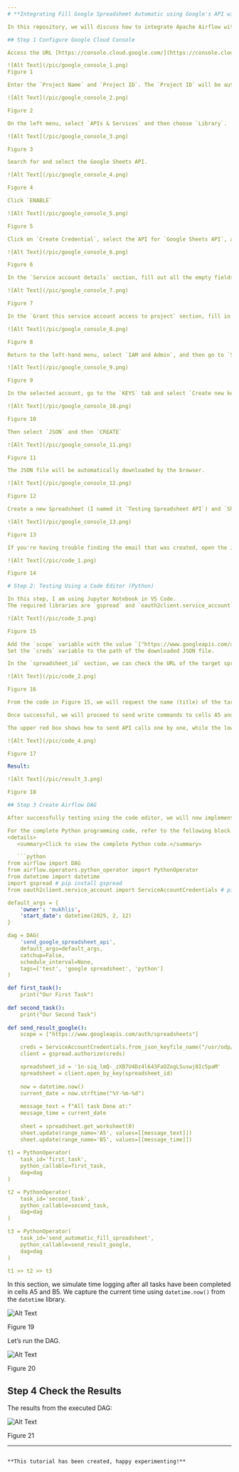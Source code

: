 ```yaml
---
# **Integrating Fill Google Spreadsheet Automatic using Google's API with Airflow**

In this repository, we will discuss how to integrate Apache Airflow with Google Spreadsheet. Here, we will find an example of a DAG (Directed Acyclic Graph) script that can be used to perform **write** commands directly to a Google Spreadsheet worksheet.

## Step 1 Configure Google Cloud Console

Access the URL [https://console.cloud.google.com/](https://console.cloud.google.com/) and log in with your Gmail account. Then, select `Select Project`.

![Alt Text](/pic/google_console_1.png)
Figure 1

Enter the `Project Name` and `Project ID`. The `Project ID` will be automatically filled by the system.

![Alt Text](/pic/google_console_2.png)

Figure 2

On the left menu, select `APIs & Services` and then choose `Library`.

![Alt Text](/pic/google_console_3.png)

Figure 3

Search for and select the Google Sheets API.

![Alt Text](/pic/google_console_4.png)

Figure 4

Click `ENABLE`

![Alt Text](/pic/google_console_5.png)

Figure 5

Click on `Create Credential`, select the API for `Google Sheets API`, and choose the type `Application data`.

![Alt Text](/pic/google_console_6.png)

Figure 6

In the `Service account details` section, fill out all the empty fields and then click `CREATE AND CONTINUE`.

![Alt Text](/pic/google_console_7.png)

Figure 7

In the `Grant this service account access to project` section, fill in the `Role` field with **Owner** and then click `CONTINUE`.

![Alt Text](/pic/google_console_8.png)

Figure 8

Return to the left-hand menu, select `IAM and Admin`, and then go to `Service Accounts`. In the email section, select the account that we just created.

![Alt Text](/pic/google_console_9.png)

Figure 9

In the selected account, go to the `KEYS` tab and select `Create new key`.

![Alt Text](/pic/google_console_10.png)

Figure 10

Then select `JSON` and then `CREATE`

![Alt Text](/pic/google_console_11.png)

Figure 11

The JSON file will be automatically downloaded by the browser.

![Alt Text](/pic/google_console_12.png)

Figure 12

Create a new Spreadsheet (I named it `Testing Spreadsheet API`) and `Share` the document by entering the email you just created in the Google Cloud Console, granting it the **Editor** role.

![Alt Text](/pic/google_console_13.png)

Figure 13

If you're having trouble finding the email that was created, open the JSON file that was downloaded earlier and check under the **client_email** section.

![Alt Text](/pic/code_1.png)

Figure 14

# Step 2: Testing Using a Code Editor (Python)

In this step, I am using Jupyter Notebook in VS Code. 
The required libraries are `gspread` and `oauth2client.service_account`.

![Alt Text](/pic/code_3.png)

Figure 15

Add the `scope` variable with the value `["https://www.googleapis.com/auth/spreadsheets"]`. 
Set the `creds` variable to the path of the downloaded JSON file.

In the `spreadsheet_id` section, we can check the URL of the target spreadsheet document as shown in Figure 16.

![Alt Text](/pic/code_2.png)

Figure 16

From the code in Figure 15, we will request the name (title) of the target Spreadsheet and its sheet name.

Once successful, we will proceed to send write commands to cells A5 and A6 using two methods. The first method involves sending individual API calls one by one, while the second method uses Batch API calls. This API we created is limited by Google to 30 write operations per day, so it would be wiser to use the Batch method.

The upper red box shows how to send API calls one by one, while the lower red box demonstrates how to send API calls using the Batch method.

![Alt Text](/pic/code_4.png)

Figure 17

Result:

![Alt Text](/pic/result_3.png)

Figure 18

## Step 3 Create Airflow DAG

After successfully testing using the code editor, we will now implement it in Apache Airflow.

For the complete Python programming code, refer to the following block.
<details>
   <summary>Click to view the complete Python code.</summary>

   ```python
from airflow import DAG
from airflow.operators.python_operator import PythonOperator
from datetime import datetime
import gspread # pip install gspread
from oauth2client.service_account import ServiceAccountCredentials # pip install oauth2client

default_args = {
    'owner': 'mukhlis',
    'start_date': datetime(2025, 2, 12)
}

dag = DAG(
    'send_google_spreadsheet_api',
    default_args=default_args,
    catchup=False,
    schedule_interval=None,
    tags=['test', 'google spreadsheet', 'python']
)

def first_task():
    print("Our First Task")
    
def second_task():
    print("Our Second Task")
    
def send_result_google():
    scope = ["https://www.googleapis.com/auth/spreadsheets"]

    creds = ServiceAccountCredentials.from_json_keyfile_name("/usr/odp/0.2.0.0-04/airflow/data/google_spreadsheet_api/circular-symbol-450703-v0-2328556ec71b.json", scope)
    client = gspread.authorize(creds)

    spreadsheet_id = '1n-siq_lmQ-_zXB7U4Dz4l643FaOZogLSuswj8Ic5paM'
    spreadsheet = client.open_by_key(spreadsheet_id)
    
    now = datetime.now()
    current_date = now.strftime("%Y-%m-%d")
    
    message_text = f"All task Done at:"
    message_time = current_date
    
    sheet = spreadsheet.get_worksheet(0)
    sheet.update(range_name='A5', values=[[message_text]])
    sheet.update(range_name='B5', values=[[message_time]])
    
t1 = PythonOperator(
    task_id='first_task',
    python_callable=first_task,
    dag=dag
)

t2 = PythonOperator(
    task_id='second_task',
    python_callable=second_task,
    dag=dag
)

t3 = PythonOperator(
    task_id='send_automatic_fill_spreadsheet',
    python_callable=send_result_google,
    dag=dag
)

t1 >> t2 >> t3

   ```
   </details>

In this section, we simulate time logging after all tasks have been completed in cells A5 and B5. We capture the current time using `datetime.now()` from the `datetime` library.

![Alt Text](/pic/result_1.png)

Figure 19

Let’s run the DAG.

![Alt Text](/pic/result_2.png)

Figure 20

## Step 4 Check the Results

The results from the executed DAG:

![Alt Text](/pic/code_5.png)

Figure 21

---
```

**This tutorial has been created, happy experimenting!**
